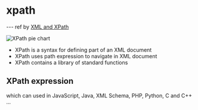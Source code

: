 # xpath
--- ref by [XML and XPath](https://www.w3schools.com/xml/xml_xpath.asp)

![XPath pie chart](https://www.w3schools.com/xml/pic_xpath.gif "cool")

- XPath is a syntax for defining part of an XML document
- XPath uses path expression to navigate in XML document
- XPath contains a library of standard functions

## XPath expression
which can used in JavaScript, Java, XML Schema, PHP, Python, C and C++ ...
